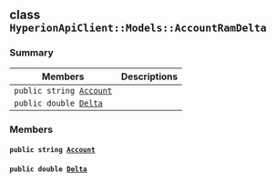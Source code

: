## class `HyperionApiClient::Models::AccountRamDelta` 

### Summary

 Members                        | Descriptions                                
--------------------------------|---------------------------------------------
`public string `[`Account`](#class_hyperion_api_client_1_1_models_1_1_account_ram_delta_1a8edb7e614aa530a58c647d8d273b1d8b) | 
`public double `[`Delta`](#class_hyperion_api_client_1_1_models_1_1_account_ram_delta_1a8466803d0c40a49457299b39f72651fe) | 

### Members

#### `public string `[`Account`](#class_hyperion_api_client_1_1_models_1_1_account_ram_delta_1a8edb7e614aa530a58c647d8d273b1d8b) 

#### `public double `[`Delta`](#class_hyperion_api_client_1_1_models_1_1_account_ram_delta_1a8466803d0c40a49457299b39f72651fe) 

